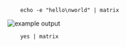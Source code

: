 
		echo -e "hello\nworld" | matrix

![example output](https://github.com/smcq/matrix-script/raw/master/example.png)


		yes | matrix



